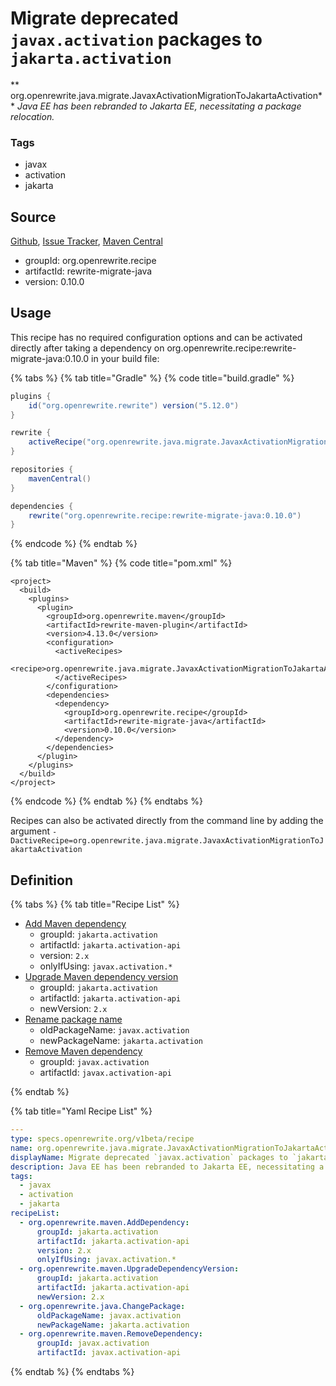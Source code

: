 # Migrate deprecated `javax.activation` packages to `jakarta.activation`

** org.openrewrite.java.migrate.JavaxActivationMigrationToJakartaActivation**
_Java EE has been rebranded to Jakarta EE, necessitating a package relocation._

### Tags

* javax
* activation
* jakarta

## Source

[Github](https://github.com/openrewrite/rewrite-migrate-java), [Issue Tracker](https://github.com/openrewrite/rewrite-migrate-java/issues), [Maven Central](https://search.maven.org/artifact/org.openrewrite.recipe/rewrite-migrate-java/0.10.0/jar)

* groupId: org.openrewrite.recipe
* artifactId: rewrite-migrate-java
* version: 0.10.0


## Usage

This recipe has no required configuration options and can be activated directly after taking a dependency on org.openrewrite.recipe:rewrite-migrate-java:0.10.0 in your build file:

{% tabs %}
{% tab title="Gradle" %}
{% code title="build.gradle" %}
```groovy
plugins {
    id("org.openrewrite.rewrite") version("5.12.0")
}

rewrite {
    activeRecipe("org.openrewrite.java.migrate.JavaxActivationMigrationToJakartaActivation")
}

repositories {
    mavenCentral()
}

dependencies {
    rewrite("org.openrewrite.recipe:rewrite-migrate-java:0.10.0")
}
```
{% endcode %}
{% endtab %}

{% tab title="Maven" %}
{% code title="pom.xml" %}
```markup
<project>
  <build>
    <plugins>
      <plugin>
        <groupId>org.openrewrite.maven</groupId>
        <artifactId>rewrite-maven-plugin</artifactId>
        <version>4.13.0</version>
        <configuration>
          <activeRecipes>
            <recipe>org.openrewrite.java.migrate.JavaxActivationMigrationToJakartaActivation</recipe>
          </activeRecipes>
        </configuration>
        <dependencies>
          <dependency>
            <groupId>org.openrewrite.recipe</groupId>
            <artifactId>rewrite-migrate-java</artifactId>
            <version>0.10.0</version>
          </dependency>
        </dependencies>
      </plugin>
    </plugins>
  </build>
</project>
```
{% endcode %}
{% endtab %}
{% endtabs %}

Recipes can also be activated directly from the command line by adding the argument `-DactiveRecipe=org.openrewrite.java.migrate.JavaxActivationMigrationToJakartaActivation`

## Definition

{% tabs %}
{% tab title="Recipe List" %}
* [Add Maven dependency](../../maven/adddependency.md)
  * groupId: `jakarta.activation`
  * artifactId: `jakarta.activation-api`
  * version: `2.x`
  * onlyIfUsing: `javax.activation.*`
* [Upgrade Maven dependency version](../../maven/upgradedependencyversion.md)
  * groupId: `jakarta.activation`
  * artifactId: `jakarta.activation-api`
  * newVersion: `2.x`
* [Rename package name](../../java/changepackage.md)
  * oldPackageName: `javax.activation`
  * newPackageName: `jakarta.activation`
* [Remove Maven dependency](../../maven/removedependency.md)
  * groupId: `javax.activation`
  * artifactId: `javax.activation-api`

{% endtab %}

{% tab title="Yaml Recipe List" %}
```yaml
---
type: specs.openrewrite.org/v1beta/recipe
name: org.openrewrite.java.migrate.JavaxActivationMigrationToJakartaActivation
displayName: Migrate deprecated `javax.activation` packages to `jakarta.activation`
description: Java EE has been rebranded to Jakarta EE, necessitating a package relocation.
tags:
  - javax
  - activation
  - jakarta
recipeList:
  - org.openrewrite.maven.AddDependency:
      groupId: jakarta.activation
      artifactId: jakarta.activation-api
      version: 2.x
      onlyIfUsing: javax.activation.*
  - org.openrewrite.maven.UpgradeDependencyVersion:
      groupId: jakarta.activation
      artifactId: jakarta.activation-api
      newVersion: 2.x
  - org.openrewrite.java.ChangePackage:
      oldPackageName: javax.activation
      newPackageName: jakarta.activation
  - org.openrewrite.maven.RemoveDependency:
      groupId: javax.activation
      artifactId: javax.activation-api

```
{% endtab %}
{% endtabs %}
